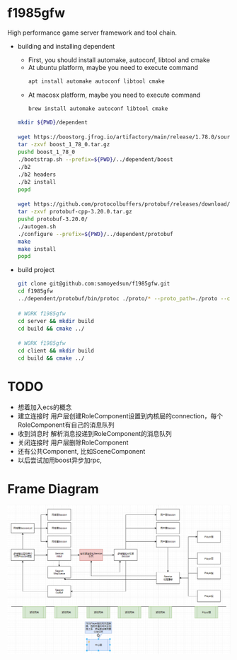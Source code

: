 # f1985gfw
High performance game server framework and tool chain.

- building and installing dependent
    - First, you should install automake, autoconf, libtool and cmake
    - At ubuntu platform, maybe you need to execute command 
        ```bash
        apt install automake autoconf libtool cmake
        ```
    - At macosx platform, maybe you need to execute command
        ```bash
        brew install automake autoconf libtool cmake
        ```   
    ```bash
    mkdir ${PWD}/dependent

    wget https://boostorg.jfrog.io/artifactory/main/release/1.78.0/source/boost_1_78_0.tar.gz
    tar -zxvf boost_1_78_0.tar.gz
    pushd boost_1_78_0
    ./bootstrap.sh --prefix=${PWD}/../dependent/boost
    ./b2
    ./b2 headers
    ./b2 install
    popd
    
    wget https://github.com/protocolbuffers/protobuf/releases/download/v3.20.0/protobuf-cpp-3.20.0.tar.gz
    tar -zxvf protobuf-cpp-3.20.0.tar.gz
    pushd protobuf-3.20.0/
    ./autogen.sh
    ./configure --prefix=${PWD}/../dependent/protobuf
    make
    make install
    popd
    ```

- build project
    ```bash
    git clone git@github.com:samoyedsun/f1985gfw.git
    cd f1985gfw
    ../dependent/protobuf/bin/protoc ./proto/* --proto_path=./proto --cpp_out=./server/message --cpp_out=./client/message
    
    # WORK f1985gfw
    cd server && mkdir build
    cd build && cmake ../
    
    # WORK f1985gfw
    cd client && mkdir build
    cd build && cmake ../
    ```
    
    
# TODO
- 想着加入ecs的概念
- 建立连接时 用户层创建RoleComponent设置到内核层的connection，每个RoleComponent有自己的消息队列
- 收到消息时 解析消息投递到RoleComponent的消息队列
- 关闭连接时 用户层删除RoleComponent
- 还有公共Component, 比如SceneComponent
- 以后尝试加用boost异步加rpc,

# Frame Diagram
![Frame Diagram](./framediagram.png)